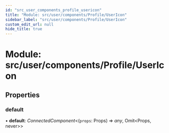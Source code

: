 ```yaml
---
id: "src_user_components_profile_usericon"
title: "Module: src/user/components/Profile/UserIcon"
sidebar_label: "src/user/components/Profile/UserIcon"
custom_edit_url: null
hide_title: true
---
```


# Module: src/user/components/Profile/UserIcon

## Properties

### default

• **default**: *ConnectedComponent*<(`props`: Props) => *any*, Omit<Props, never\>\>
